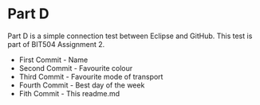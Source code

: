 # Part D

Part D is a simple connection test between Eclipse and GitHub. This test is part of BIT504 Assignment 2.

  - First Commit - Name
  - Second Commit - Favourite colour
  - Third Commit - Favourite mode of transport
  - Fourth Commit - Best day of the week
  - Fith Commit - This readme.md
